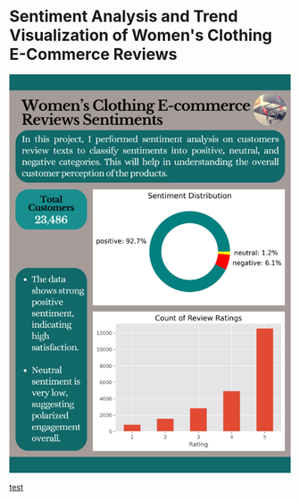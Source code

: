# Sentiment Analysis and Trend Visualization of Women's Clothing E-Commerce Reviews
![e-commerce sentiments.png](https://github.com/jakejosh6751/Sentiment-Analysis-and-Trend-Visualization-of-Women-s-Clothing-E-Commerce-Reviews/blob/main/e-commerce%20sentiments.png)

[test](https://drive.google.com/file/d/1xDeJanHOg3ibNX4iAeMZ0A7AXkPNIzgM/view?usp=drive_link)
